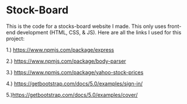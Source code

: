 # Stock-Board
This is the code for a stocks-board website I made. This only uses front-end development (HTML, CSS, &amp; JS).
Here are all the links I used for this project: 

1.) https://www.npmjs.com/package/express

2.) https://www.npmjs.com/package/body-parser

3.) https://www.npmjs.com/package/yahoo-stock-prices

4.) https://getbootstrap.com/docs/5.0/examples/sign-in/

5.)https://getbootstrap.com/docs/5.0/examples/cover/ 
